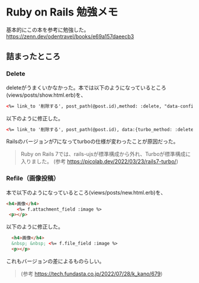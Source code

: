 # Ruby on Rails 勉強メモ
基本的にこの本を参考に勉強した。
https://zenn.dev/odentravel/books/e69a157daeecb3

## 詰まったところ
### Delete
deleteがうまくいかなかった。本では以下のようになっているところ(views/posts/show.html.erb)を、
```html
<%= link_to '削除する', post_path(@post.id),method: :delete, "data-confirm"=>"本当に消しますか？" %><br>
```
以下のように修正した。
```html
<%= link_to '削除する', post_path(@post.id), data:{turbo_method: :delete, turbo_confirm:'本当に消しますか?'} %><br>
```
Railsのバージョンが7になってturboの仕様が変わったことが原因だった。
> Ruby on Rails 7では、rails-ujsが標準構成から外れ、Turboが標準構成に入りました。
(参考 https://picolab.dev/2022/03/23/rails7-turbo/)

### Refile（画像投稿）
本で以下のようになっているところ(views/posts/new.html.erb)を、
```html
<h4>画像</h4>
    <%= f.attachment_field :image %>
 <p></p>
```
以下のように修正した。
```html
  <h4>画像</h4>
  &nbsp; &nbsp; <%= f.file_field :image %>
  <p></p>
```
これもバージョンの差によるものらしい。  
>(参考 https://tech.fundasta.co.jp/2022/07/28/k_kano/679)